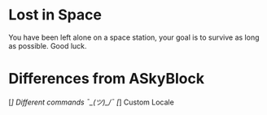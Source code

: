 Lost in Space
==========

You have been left alone on a space station, your goal is to survive as long as possible. Good luck.

# Differences from ASkyBlock
[*] Different commands ¯\_(ツ)_/¯ 
[*] Custom Locale

